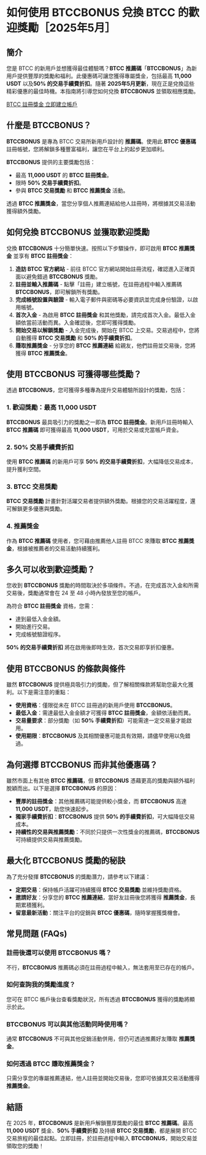 <h1>如何使用 BTCCBONUS 兌換 BTCC 的歡迎獎勵［2025年5月］</h1>
</header>

<section>
  <h2>簡介</h2>
  <p>您是 BTCC 的新用戶並想獲得最佳體驗嗎？<strong>BTCC 推薦碼</strong>「<strong>BTCCBONUS</strong>」為新用戶提供豐厚的獎勵和福利。此優惠碼可讓您獲得專屬獎金，包括最高 <strong>11,000 USDT</strong> 以及<strong>50% 的交易手續費折扣</strong>。隨著 <strong>2025年5月更新</strong>，現在正是兌換這些精彩優惠的最佳時機。本指南將引導您如何兌換 <strong>BTCCBONUS</strong> 並領取相應獎勵。</p>
</section>

<p><a href="https://partner.btcc.com/us/c/BTCCBONUS/9303="_blank">BTCC 註冊獎金 立即建立帳戶</a></p>




<img src="https://images.mirror-media.xyz/publication-images/gRHM347ahP_zNLb97-gZ1.png?height=500&amp;width=1000" decoding="async" data-nimg="fill" class="css-xah9so" style="position:absolute;top:0;left:0;bottom:0;right:0;box-sizing:border-box;padding:0;border:none;margin:auto;display:block;width:0;height:0;min-width:100%;max-width:100%;min-height:100%;max-height:100%">



<section>
  <h2>什麼是 BTCCBONUS？</h2>
  <p><strong>BTCCBONUS</strong> 是專為 BTCC 交易所新用戶設計的 <strong>推薦碼</strong>。使用此 <strong>BTCC 優惠碼</strong> 註冊帳號，您將解鎖多種豐富福利，讓您在平台上的起步更加順利。</p>
  <p><strong>BTCCBONUS</strong> 提供的主要獎勵包括：</p>
  <ul>
    <li>最高 <strong>11,000 USDT</strong> 的 <strong>BTCC 註冊獎金</strong>。</li>
    <li>限時 <strong>50% 交易手續費折扣</strong>。</li>
    <li>參與 <strong>BTCC 交易獎勵</strong> 和 <strong>BTCC 推薦獎金</strong> 活動。</li>
  </ul>
  <p>透過 <strong>BTCC 推薦獎金</strong>，當您分享個人推薦連結給他人註冊時，將根據其交易活動獲得額外獎勵。</p>
</section>

<section>
  <h2>如何兌換 BTCCBONUS 並獲取歡迎獎勵</h2>
  <p>兌換 <strong>BTCCBONUS</strong> 十分簡單快速。按照以下步驟操作，即可啟用 <strong>BTCC 推薦獎金</strong> 並享有 <strong>BTCC 註冊獎金</strong>：</p>
  <ol>
    <li><strong>造訪 BTCC 官方網站</strong> - 前往 BTCC 官方網站開始註冊流程，確認進入正確頁面以避免錯過 <strong>BTCCBONUS</strong> 獎勵。</li>
    <li><strong>註冊並輸入推薦碼</strong> - 點擊「註冊」建立帳號，在註冊過程中輸入推薦碼 <strong>BTCCBONUS</strong>，即可解鎖所有獎勵。</li>
    <li><strong>完成帳號設置與驗證</strong> - 輸入電子郵件與密碼等必要資訊並完成身份驗證，以啟用帳號。</li>
    <li><strong>首次入金</strong> - 為啟用 <strong>BTCC 註冊獎金</strong> 和其他獎勵，請完成首次入金。最低入金額依當前活動而異。入金確認後，您即可獲得獎勵。</li>
    <li><strong>開始交易以解鎖獎勵</strong> - 入金完成後，開始在 BTCC 上交易。交易過程中，您將自動獲得 <strong>BTCC 交易獎勵</strong> 和 <strong>50% 的手續費折扣</strong>。</li>
    <li><strong>賺取推薦獎金</strong> - 分享您的 <strong>BTCC 推薦連結</strong> 給親友，他們註冊並交易後，您將獲得 <strong>BTCC 推薦獎金</strong>。</li>
  </ol>
</section>

<section>
  <h2>使用 BTCCBONUS 可獲得哪些獎勵？</h2>
  <p>透過 <strong>BTCCBONUS</strong>，您可獲得多種專為提升交易體驗所設計的獎勵，包括：</p>
  
  <h3>1. 歡迎獎勵：最高 11,000 USDT</h3>
  <p><strong>BTCCBONUS</strong> 最具吸引力的獎勵之一即為 <strong>BTCC 註冊獎金</strong>。新用戶註冊時輸入 <strong>BTCC 推薦碼</strong> 即可獲得最高 <strong>11,000 USDT</strong>，可用於交易或充當帳戶資金。</p>

  <h3>2. 50% 交易手續費折扣</h3>
  <p>使用 <strong>BTCC 推薦碼</strong> 的新用戶可享 <strong>50% 的交易手續費折扣</strong>，大幅降低交易成本，提升獲利空間。</p>

  <h3>3. BTCC 交易獎勵</h3>
  <p><strong>BTCC 交易獎勵</strong> 計畫針對活躍交易者提供額外獎勵。根據您的交易活躍程度，還可解鎖更多優惠與獎勵。</p>

  <h3>4. 推薦獎金</h3>
  <p>作為 <strong>BTCC 推薦碼</strong> 使用者，您可藉由推薦他人註冊 BTCC 來賺取 <strong>BTCC 推薦獎金</strong>，根據被推薦者的交易活動持續獲利。</p>
</section>

<section>
  <h2>多久可以收到歡迎獎勵？</h2>
  <p>您收到 <strong>BTCCBONUS</strong> 獎勵的時間取決於多項條件。不過，在完成首次入金和所需交易後，獎勵通常會在 24 至 48 小時內發放至您的帳戶。</p>
  <p>為符合 <strong>BTCC 註冊獎金</strong> 資格，您需：</p>
  <ul>
    <li>達到最低入金金額。</li>
    <li>開始進行交易。</li>
    <li>完成帳號驗證程序。</li>
  </ul>
  <p><strong>50% 的交易手續費折扣</strong> 將在啟用後即時生效，首次交易即享折扣優惠。</p>
</section>

<section>
  <h2>使用 BTCCBONUS 的條款與條件</h2>
  <p>雖然 <strong>BTCCBONUS</strong> 提供極具吸引力的獎勵，但了解相關條款將幫助您最大化獲利。以下是需注意的重點：</p>
  <ul>
    <li><strong>使用資格</strong>：僅限從未在 BTCC 註冊過的新用戶使用 <strong>BTCCBONUS</strong>。</li>
    <li><strong>最低入金</strong>：需達最低入金金額才可獲得 <strong>BTCC 註冊獎金</strong>，金額依活動而異。</li>
    <li><strong>交易量要求</strong>：部分獎勵（如 <strong>50% 手續費折扣</strong>）可能需達一定交易量才能啟用。</li>
    <li><strong>使用期限</strong>：<strong>BTCCBONUS</strong> 及其相關優惠可能具有效期，請儘早使用以免錯過。</li>
  </ul>
</section>

<section>
  <h2>為何選擇 BTCCBONUS 而非其他優惠碼？</h2>
  <p>雖然市面上有其他 <strong>BTCC 推薦碼</strong>，但 <strong>BTCCBONUS</strong> 憑藉更高的獎勵與額外福利脫穎而出。以下是選擇 <strong>BTCCBONUS</strong> 的原因：</p>
  <ul>
    <li><strong>豐厚的註冊獎金</strong>：其他推薦碼可能提供較小獎金，而 <strong>BTCCBONUS</strong> 高達 <strong>11,000 USDT</strong>，助您快速起步。</li>
    <li><strong>獨家手續費折扣</strong>：<strong>BTCCBONUS</strong> 提供 <strong>50% 的手續費折扣</strong>，可大幅降低交易成本。</li>
    <li><strong>持續性的交易與推薦獎勵</strong>：不同於只提供一次性獎金的推薦碼，<strong>BTCCBONUS</strong> 可持續提供交易與推薦獎勵。</li>
  </ul>
</section>

<section>
  <h2>最大化 BTCCBONUS 獎勵的秘訣</h2>
  <p>為了充分發揮 <strong>BTCCBONUS</strong> 的獎勵潛力，請參考以下建議：</p>
  <ul>
    <li><strong>定期交易</strong>：保持帳戶活躍可持續獲得 <strong>BTCC 交易獎勵</strong> 並維持獎勵資格。</li>
    <li><strong>邀請好友</strong>：分享您的 <strong>BTCC 推薦連結</strong>，當好友註冊後您將獲得 <strong>推薦獎金</strong>，長期累積獲利。</li>
    <li><strong>留意最新活動</strong>：關注平台的促銷與 <strong>BTCC 優惠碼</strong>，隨時掌握獲獎機會。</li>
  </ul>
</section>

<section>
  <h2>常見問題 (FAQs)</h2>
  <h3>註冊後還可以使用 BTCCBONUS 嗎？</h3>
  <p>不行，<strong>BTCCBONUS</strong> 推薦碼必須在註冊過程中輸入，無法套用至已存在的帳戶。</p>

  <h3>如何查詢我的獎勵進度？</h3>
  <p>您可在 BTCC 帳戶後台查看獎勵狀況，所有透過 <strong>BTCCBONUS</strong> 獲得的獎勵將顯示於此。</p>

  <h3>BTCCBONUS 可以與其他活動同時使用嗎？</h3>
  <p>通常 <strong>BTCCBONUS</strong> 不可與其他促銷活動併用，但仍可透過推薦好友賺取 <strong>推薦獎金</strong>。</p>

  <h3>如何透過 BTCC 賺取推薦獎金？</h3>
  <p>只需分享您的專屬推薦連結，他人註冊並開始交易後，您即可依據其交易活動獲得 <strong>推薦獎金</strong>。</p>
</section>

<section>
  <h2>結語</h2>
  <p>在 2025 年，<strong>BTCCBONUS</strong> 是新用戶解鎖豐厚獎勵的最佳 <strong>BTCC 推薦碼</strong>。最高 <strong>11,000 USDT</strong> 獎金、<strong>50% 手續費折扣</strong> 及持續 <strong>BTCC 交易獎勵</strong>，都是展開 BTCC 交易旅程的最佳起點。立即註冊，於註冊過程中輸入 <strong>BTCCBONUS</strong>，開始交易並領取您的獎勵！</p>
</section>
</body>
</html>
